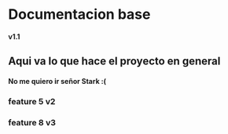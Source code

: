 # Documentacion base 
#### v1.1

## Aqui va lo que hace el proyecto en general

#### No me quiero ir señor Stark :(

### feature 5 v2

### feature 8 v3